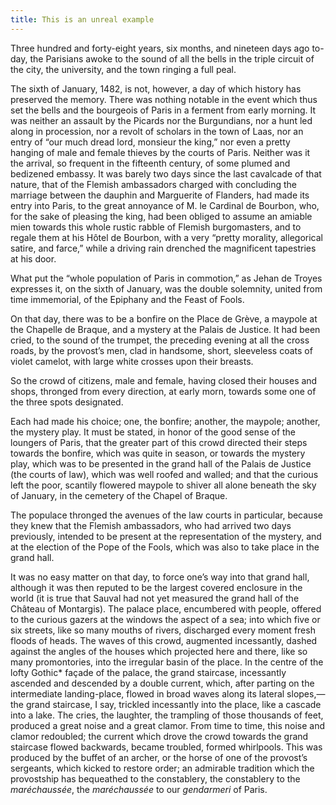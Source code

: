 ```yaml
---
title: This is an unreal example
---
```

Three hundred and forty-eight years, six months, and nineteen days ago to-day, the Parisians awoke to the sound of all the bells in the triple circuit of the city, the university, and the town ringing a full peal.

The sixth of January, 1482, is not, however, a day of which history has preserved the memory. There was nothing notable in the event which thus set the bells and the bourgeois of Paris in a ferment from early morning. It was neither an assault by the Picards nor the Burgundians, nor a hunt led along in procession, nor a revolt of scholars in the town of Laas, nor an entry of “our much dread lord, monsieur the king,” nor even a pretty hanging of male and female thieves by the courts of Paris. Neither was it the arrival, so frequent in the fifteenth century, of some plumed and bedizened embassy. It was barely two days since the last cavalcade of that nature, that of the Flemish ambassadors charged with concluding the marriage between the dauphin and Marguerite of Flanders, had made its entry into Paris, to the great annoyance of M. le Cardinal de Bourbon, who, for the sake of pleasing the king, had been obliged to assume an amiable mien towards this whole rustic rabble of Flemish burgomasters, and to regale them at his Hôtel de Bourbon, with a very “pretty morality, allegorical satire, and farce,” while a driving rain drenched the magnificent tapestries at his door.

What put the “whole population of Paris in commotion,” as Jehan de Troyes expresses it, on the sixth of January, was the double solemnity, united from time immemorial, of the Epiphany and the Feast of Fools.

On that day, there was to be a bonfire on the Place de Grève, a maypole at the Chapelle de Braque, and a mystery at the Palais de Justice. It had been cried, to the sound of the trumpet, the preceding evening at all the cross roads, by the provost’s men, clad in handsome, short, sleeveless coats of violet camelot, with large white crosses upon their breasts.

So the crowd of citizens, male and female, having closed their houses and shops, thronged from every direction, at early morn, towards some one of the three spots designated.

Each had made his choice; one, the bonfire; another, the maypole; another, the mystery play. It must be stated, in honor of the good sense of the loungers of Paris, that the greater part of this crowd directed their steps towards the bonfire, which was quite in season, or towards the mystery play, which was to be presented in the grand hall of the Palais de Justice (the courts of law), which was well roofed and walled; and that the curious left the poor, scantily flowered maypole to shiver all alone beneath the sky of January, in the cemetery of the Chapel of Braque.

The populace thronged the avenues of the law courts in particular, because they knew that the Flemish ambassadors, who had arrived two days previously, intended to be present at the representation of the mystery, and at the election of the Pope of the Fools, which was also to take place in the grand hall.

It was no easy matter on that day, to force one’s way into that grand hall, although it was then reputed to be the largest covered enclosure in the world (it is true that Sauval had not yet measured the grand hall of the Château of Montargis). The palace place, encumbered with people, offered to the curious gazers at the windows the aspect of a sea; into which five or six streets, like so many mouths of rivers, discharged every moment fresh floods of heads. The waves of this crowd, augmented incessantly, dashed against the angles of the houses which projected here and there, like so many promontories, into the irregular basin of the place. In the centre of the lofty Gothic* façade of the palace, the grand staircase, incessantly ascended and descended by a double current, which, after parting on the intermediate landing-place, flowed in broad waves along its lateral slopes,—the grand staircase, I say, trickled incessantly into the place, like a cascade into a lake. The cries, the laughter, the trampling of those thousands of feet, produced a great noise and a great clamor. From time to time, this noise and clamor redoubled; the current which drove the crowd towards the grand staircase flowed backwards, became troubled, formed whirlpools. This was produced by the buffet of an archer, or the horse of one of the provost’s sergeants, which kicked to restore order; an admirable tradition which the provostship has bequeathed to the constablery, the constablery to the *maréchaussée*, the *maréchaussée* to our *gendarmeri* of Paris.
